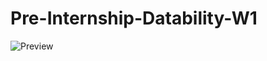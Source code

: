 # Pre-Internship-Datability-W1

![Preview](https://github.com/SinsamutQ/Pre-Internship-Datability-W1/blob/main/previews/images/1-view.png)